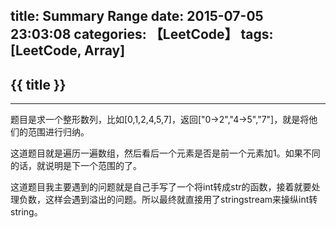 title: Summary Range
date: 2015-07-05 23:03:08
categories: 【LeetCode】
tags: [LeetCode, Array]
---
## {{ title }} ##

---

题目是求一个整形数列，比如[0,1,2,4,5,7]，返回["0->2","4->5","7"]，就是将他们的范围进行归纳。

这道题目就是遍历一遍数组，然后看后一个元素是否是前一个元素加1。如果不同的话，就说明是下一个范围的了。

这道题目我主要遇到的问题就是自己手写了一个将int转成str的函数，接着就要处理负数，这样会遇到溢出的问题。所以最终就直接用了stringstream来操纵int转string。